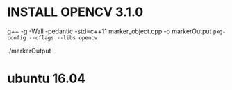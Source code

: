 # INSTALL OPENCV 3.1.0

g++ -g -Wall -pedantic -std=c++11 marker_object.cpp -o markerOutput `pkg-config --cflags --libs opencv`

./markerOutput


# ubuntu 16.04